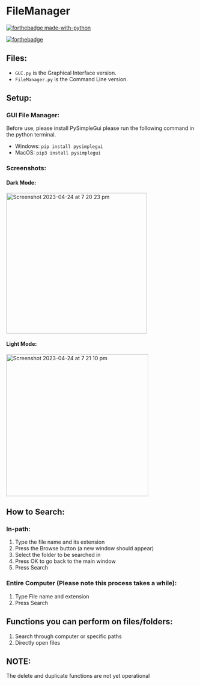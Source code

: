 # FileManager

[![forthebadge made-with-python](http://ForTheBadge.com/images/badges/made-with-python.svg)](https://www.python.org/)

[![forthebadge](https://forthebadge.com/images/badges/built-with-love.svg)](https://forthebadge.com)

## Files:
- ```GUI.py``` is the Graphical Interface version.
- ```FileManager.py``` is the Command Line version.

## Setup: 


### GUI File Manager:
Before use, please install PySimpleGui please run the following command in the python terminal.
- Windows: ```pip install pysimplegui``` 
- MacOS: ```pip3 install pysimplegui```

### Screenshots: 
#### Dark Mode:
<img width="374" alt="Screenshot 2023-04-24 at 7 20 23 pm" src="https://user-images.githubusercontent.com/109927879/233955216-dee7264d-3ae8-4ddf-ab4d-9d823a63e32b.png">

#### Light Mode:
<img width="378" alt="Screenshot 2023-04-24 at 7 21 10 pm" src="https://user-images.githubusercontent.com/109927879/233955244-6aa200ea-2998-4923-b9e4-141f5b56cdc1.png">

## How to Search:
### In-path: 
1. Type the file name and its extension
2. Press the Browse button (a new window should appear)
3. Select the folder to be searched in
4. Press OK to go back to the main window
5. Press Search

### Entire Computer (Please note this process takes a while):
1. Type File name and extension 
2. Press Search 
  
## Functions you can perform on files/folders: 
1. Search through computer or specific paths
2. Directly open files

## NOTE:
The delete and duplicate functions are not yet operational

